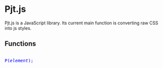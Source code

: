 # Pjt.js
Pjt.js is a JavaScript library.  Its current main function is converting raw CSS into js styles.

## Functions
<pre>
<font color="blue">
P(<i>element</i>);
</font>
</pre>
    
